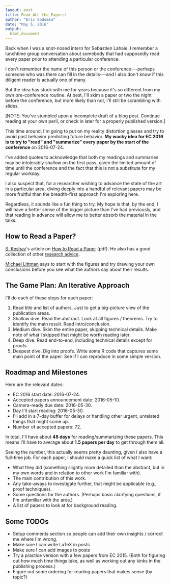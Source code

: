 ```yaml
---
layout: post
title: Read ALL the Papers!
author: "Eric Sodomka"
date: "May 5, 2016"
output: 
  html_document
---
```


<!---
(NOTE: If you have stumbled upon this post, you're reading a rough draft that I'm playing around with for setting up this blog. Everything here is subject to change. Continue reading at your own peril.)
--->





Back when I was a snot-nosed intern for Sebastien Lahaie, I remember a lunchtime group conversation about somebody that had supposedly read every paper prior to attending a particular conference. 

<!--- 
Back when I was a snot-nosed intern for [Sébastien Lahaie](http://slahaie.net/), I remember a lunchtime group conversation about somebody that had supposedly *read every paper* prior to attending a particular conference. 
--->

I don't remember the name of this person or the conference---perhaps someone who was there can fill in the details---and I also don't know if this diligent reader is actually one of many. 

But the idea has stuck with me for years because it's so different from my own pre-conference routine. At best, I'll skim a paper or two the night before the conference, but more likely than not, I'll still be scrambling with slides.

[NOTE: You've stumbled upon a incomplete draft of a blog post. Continue reading at your own peril, or check in later for a properly published version.]

This time around, I'm going to put on my reality distortion glasses and try to avoid past behavior predicting future behavior. **My wacky idea for EC 2016 is to try to "read" and "summarize" every paper by the start of the conference** on 2016-07-24. 

I've added quotes to acknowledge that both my readings and summaries may be intolerably shallow on the first pass, given the limited amount of time until the conference and the fact that this is not a substitute for my regular workday. 

I also suspect that, for a researcher wishing to advance the state of the art in a particular area, diving deeply into a handful of relevant papers may be more fruitful than the breadth-first approach I'm exploring here.

Regardless, it sounds like a fun thing to try. My hope is that, by the end, I will have a better sense of the bigger picture than I've had previously, and that reading in advance will allow me to better absorb the material in the talks.

## How to Read a Paper?

[S. Keshav](http://blizzard.cs.uwaterloo.ca/keshav/wiki/index.php/Main_Page)'s article on [How to Read a Paper](http://blizzard.cs.uwaterloo.ca/keshav/home/Papers/data/07/paper-reading.pdf) (pdf). He also has a good collection of other [research advice](http://blizzard.cs.uwaterloo.ca/keshav/wiki/index.php/Advice).

[Michael Littman](http://cs.brown.edu/~mlittman/) says to start with the figures and try drawing your own conclusions before you see what the authors say about their results.




## The Game Plan: An Iterative Approach



I'll do each of these steps for each paper:

1. Read title and list of authors. Just to get a big-picture view of the publication areas.
1. Shallow dive. Read the abstract. Look at all figures / theorems. Try to identify the main result. Read intro/conclusion.
1. Medium dive. Skim the entire paper, skipping technical details. Make note of what I skipped that might be worth reading later.
1. Deep dive. Read end-to-end, including technical details except for proofs.
1. Deepest dive. Dig into proofs. Write some R code that captures some main point of the paper. See if I can reproduce in some simple version.


## Roadmap and Milestones


Here are the relevant dates:

* EC 2016 start date: 2016-07-24.
* Accepted papers announcement date: 2016-05-10. 
* Camera-ready due date: 2016-05-30.
* Day I'll start reading: 2016-05-30.
* I'll add in a 7-day buffer for delays or handling other urgent, unrelated things that might come up.
* Number of accepted papers: 72.

In total, I'll have about **48 days** for reading/summarizing these papers. This means I'll have to average about **1.5 papers per day** to get through them all.

Seeing the number, this actually seems pretty daunting, given I also have a full-time job. For each paper, I should make a quick list of what I want:

* What they did (something slightly more detailed than the abstract, but in my own words and in relation to other work I'm familiar with).
* The main contribution of this work.
* Any take-aways to investigate further, that might be applicable (e.g., proof techniques).
* Some questions for the authors. (Perhaps basic clarifying questions, if I'm unfamiliar with the area.)
* A list of papers to look at for background reading.


## Some TODOs

* Setup comments section so people can add their own insights / correct me where I'm wrong.
* Make sure I can write LaTeX in posts
* Make sure I can add images to posts
* Try a practice version with a few papers from EC 2015. (Both for figuring out how much time things take, as well as working out any kinks in the publishing process.)
* Figure out some ordering for reading papers that makes sense (by topic?)

